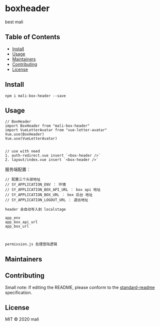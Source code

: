 # boxheader

best mali

## Table of Contents

- [Install](#install)
- [Usage](#usage)
- [Maintainers](#maintainers)
- [Contributing](#contributing)
- [License](#license)

## Install

```
npm i mali-box-header --save
```

## Usage

```
// BoxHeader
import BoxHeader from "mali-box-header"
import VueLetterAvatar from "vue-letter-avatar"
Vue.use(BoxHeader)
Vue.use(VueLetterAvatar)


// use with need
1. auth-redirect.vue insert `<box-header />`
2. layout/index.vue insert `<box-header />`

```

服务端配置：

```
// 配置三个头部地址
// SY_APPLICATION_ENV ： 环境
// SY_APPLICATION_BOX_API_URL ： box api 地址
// SY_APPLICATION_BOX_URL ： box 后台 地址
// SY_APPLICATION_LOGOUT_URL ： 退出地址

header 会自动写入到 localstage

app_env
app_box_api_url
app_box_url



permission.js 处理登陆逻辑

```

## Maintainers

## Contributing

Small note: If editing the README, please conform to the [standard-readme](https://github.com/RichardLitt/standard-readme) specification.

## License

MIT © 2020 mali
